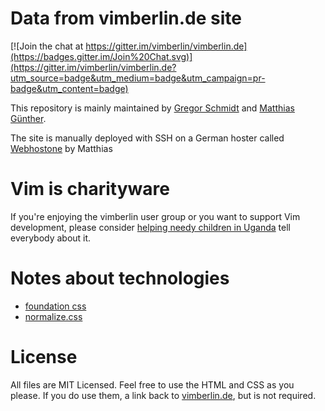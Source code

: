 # Data from vimberlin.de site

[![Join the chat at https://gitter.im/vimberlin/vimberlin.de](https://badges.gitter.im/Join%20Chat.svg)](https://gitter.im/vimberlin/vimberlin.de?utm_source=badge&utm_medium=badge&utm_campaign=pr-badge&utm_content=badge)

This repository is mainly maintained by [Gregor Schmidt](http://nach-vorne.eu "Gregor Schmidt") and
[Matthias Günther](http://wikimatze.de/ "Matthias Günther").

The site is manually deployed with SSH on a German hoster called [Webhostone](https://www.webhostone.de/) by Matthias


# Vim is charityware

If you're enjoying the vimberlin user group or you want to support Vim development, please consider
[helping needy children in Uganda](http://iccf-holland.org/) tell everybody about it.


# Notes about technologies

- [foundation css](http://foundation.zurb.com/ "foundation css")
- [normalize.css](https://github.com/necolas/normalize.css/ "normalize.css")


# License

All files are MIT Licensed. Feel free to use the HTML and CSS as you please. If you do use them, a link back to
[vimberlin.de](https://github.com/vimberlin/vimberlin.de "vimberlin.de"), but is not required.


